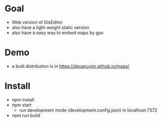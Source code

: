 Goal
====

 - Web version of GisEditor
 - also have a light-weight static version
 - also have a easy way to embed maps by gpx

Demo
====
 - a built distribution is in https://dayanuyim.github.io/maps/

Install
=======
 - npm install
 - npm start
    - run development mode (development.config.json) in localhost:7372
 - npm run build
